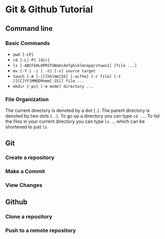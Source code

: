 # Git & Github Tutorial

## Command line

### Basic Commands
 - `pwd [-LP]`
 - `cd [-L|-P] [dir]`
 - `ls [-ABCFGHLOPRSTUWabcdefghiklmnopqrstuwx1] [file ...]`
 - `mv [-f | -i | -n] [-v] source target`
 - `touch [-A [-][[hh]mm]SS] [-acfhm] [-r file] [-t [[CC]YY]MMDDhhmm[.SS]] file ...`
 - `mkdir [-pv] [-m mode] directory ...`

### File Organization

The current directory is denoted by a dot (`.`). The parent directory is denoted
by two dots (`..`). To go up a directory you can type `cd ..`. To list the files
in your current directory you can type `ls .`, which can be shortened to just
`ls`.

## Git

### Create a repository

### Make a Commit

### View Changes

## Github

### Clone a repository

### Push to a remote repository
